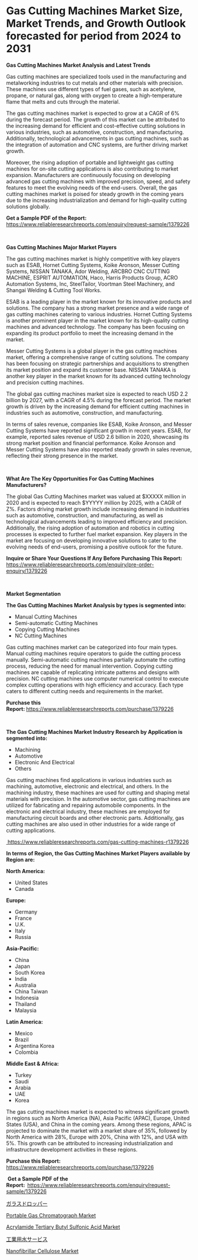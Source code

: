 <p><h1>Gas Cutting Machines Market Size, Market Trends, and Growth Outlook forecasted for period from 2024 to 2031</h1></p><p><strong>Gas Cutting Machines Market Analysis and Latest Trends</strong></p>
<p><p>Gas cutting machines are specialized tools used in the manufacturing and metalworking industries to cut metals and other materials with precision. These machines use different types of fuel gases, such as acetylene, propane, or natural gas, along with oxygen to create a high-temperature flame that melts and cuts through the material.</p><p>The gas cutting machines market is expected to grow at a CAGR of 6% during the forecast period. The growth of this market can be attributed to the increasing demand for efficient and cost-effective cutting solutions in various industries, such as automotive, construction, and manufacturing. Additionally, technological advancements in gas cutting machines, such as the integration of automation and CNC systems, are further driving market growth.</p><p>Moreover, the rising adoption of portable and lightweight gas cutting machines for on-site cutting applications is also contributing to market expansion. Manufacturers are continuously focusing on developing advanced gas cutting machines with improved precision, speed, and safety features to meet the evolving needs of the end-users. Overall, the gas cutting machines market is poised for steady growth in the coming years due to the increasing industrialization and demand for high-quality cutting solutions globally.</p></p>
<p><strong>Get a Sample PDF of the Report:&nbsp;</strong> <a href="https://www.reliableresearchreports.com/enquiry/request-sample/1379226">https://www.reliableresearchreports.com/enquiry/request-sample/1379226</a></p>
<p>&nbsp;</p>
<p><strong>Gas Cutting Machines Major Market Players</strong></p>
<p><p>The gas cutting machines market is highly competitive with key players such as ESAB, Hornet Cutting Systems, Koike Aronson, Messer Cutting Systems, NISSAN TANAKA, Ador Welding, ARCBRO CNC CUTTING MACHINE, ESPRIT AUTOMATION, Haco, Harris Products Group, ACRO Automation Systems, Inc, SteelTailor, Voortman Steel Machinery, and Shangai Welding & Cutting Tool Works.</p><p>ESAB is a leading player in the market known for its innovative products and solutions. The company has a strong market presence and a wide range of gas cutting machines catering to various industries. Hornet Cutting Systems is another prominent player in the market known for its high-quality cutting machines and advanced technology. The company has been focusing on expanding its product portfolio to meet the increasing demand in the market.</p><p>Messer Cutting Systems is a global player in the gas cutting machines market, offering a comprehensive range of cutting solutions. The company has been focusing on strategic partnerships and acquisitions to strengthen its market position and expand its customer base. NISSAN TANAKA is another key player in the market known for its advanced cutting technology and precision cutting machines.</p><p>The global gas cutting machines market size is expected to reach USD 2.2 billion by 2027, with a CAGR of 4.5% during the forecast period. The market growth is driven by the increasing demand for efficient cutting machines in industries such as automotive, construction, and manufacturing.</p><p>In terms of sales revenue, companies like ESAB, Koike Aronson, and Messer Cutting Systems have reported significant growth in recent years. ESAB, for example, reported sales revenue of USD 2.6 billion in 2020, showcasing its strong market position and financial performance. Koike Aronson and Messer Cutting Systems have also reported steady growth in sales revenue, reflecting their strong presence in the market.</p></p>
<p>&nbsp;</p>
<p><strong>What Are The Key Opportunities For Gas Cutting Machines Manufacturers?</strong></p>
<p><p>The global Gas Cutting Machines market was valued at $XXXXX million in 2020 and is expected to reach $YYYYY million by 2025, with a CAGR of Z%. Factors driving market growth include increasing demand in industries such as automotive, construction, and manufacturing, as well as technological advancements leading to improved efficiency and precision. Additionally, the rising adoption of automation and robotics in cutting processes is expected to further fuel market expansion. Key players in the market are focusing on developing innovative solutions to cater to the evolving needs of end-users, promising a positive outlook for the future.</p></p>
<p><strong>Inquire or Share Your Questions If Any Before Purchasing This Report:</strong> <a href="https://www.reliableresearchreports.com/enquiry/pre-order-enquiry/1379226">https://www.reliableresearchreports.com/enquiry/pre-order-enquiry/1379226</a></p>
<p>&nbsp;</p>
<p><strong>Market Segmentation</strong></p>
<p><strong>The Gas Cutting Machines Market Analysis by types is segmented into:</strong></p>
<p><ul><li>Manual Cutting Machines</li><li>Semi-automatic Cutting Machines</li><li>Copying Cutting Machines</li><li>NC Cutting Machines</li></ul></p>
<p><p>Gas cutting machines market can be categorized into four main types. Manual cutting machines require operators to guide the cutting process manually. Semi-automatic cutting machines partially automate the cutting process, reducing the need for manual intervention. Copying cutting machines are capable of replicating intricate patterns and designs with precision. NC cutting machines use computer numerical control to execute complex cutting operations with high efficiency and accuracy. Each type caters to different cutting needs and requirements in the market.</p></p>
<p><strong>Purchase this Report:&nbsp;</strong><a href="https://www.reliableresearchreports.com/purchase/1379226">https://www.reliableresearchreports.com/purchase/1379226</a></p>
<p>&nbsp;</p>
<p><strong>The Gas Cutting Machines Market Industry Research by Application is segmented into:</strong></p>
<p><ul><li>Machining</li><li>Automotive</li><li>Electronic And Electrical</li><li>Others</li></ul></p>
<p><p>Gas cutting machines find applications in various industries such as machining, automotive, electronic and electrical, and others. In the machining industry, these machines are used for cutting and shaping metal materials with precision. In the automotive sector, gas cutting machines are utilized for fabricating and repairing automobile components. In the electronic and electrical industry, these machines are employed for manufacturing circuit boards and other electronic parts. Additionally, gas cutting machines are also used in other industries for a wide range of cutting applications.</p></p>
<p><a href="https://www.reliableresearchreports.com/gas-cutting-machines-r1379226">&nbsp;https://www.reliableresearchreports.com/gas-cutting-machines-r1379226</a></p>
<p><strong>In terms of Region, the Gas Cutting Machines Market Players available by Region are:</strong></p>
<p>
    <p> <strong> North America: </strong>
        <ul>
            <li>United States</li>
            <li>Canada</li>
        </ul>
        </p> 
    <p> <strong> Europe: </strong>
        <ul>
            <li>Germany</li>
            <li>France</li>
            <li>U.K.</li>
            <li>Italy</li>
            <li>Russia</li>
        </ul>
        </p> 
    <p> <strong> Asia-Pacific: </strong>
        <ul>
            <li>China</li>
            <li>Japan</li>
            <li>South Korea</li>
            <li>India</li>
            <li>Australia</li>
            <li>China Taiwan</li>
            <li>Indonesia</li>
            <li>Thailand</li>
            <li>Malaysia</li>
        </ul>
        </p> 
    <p> <strong> Latin America: </strong>
        <ul>
            <li>Mexico</li>
            <li>Brazil</li>
            <li>Argentina Korea</li>
            <li>Colombia</li>
        </ul>
        </p> 
    <p> <strong> Middle East & Africa: </strong>
        <ul>
            <li>Turkey</li>
            <li>Saudi</li>
            <li>Arabia</li>
            <li>UAE</li>
            <li>Korea</li>
        </ul>
    </p>
    </p>
<p><p>The gas cutting machines market is expected to witness significant growth in regions such as North America (NA), Asia Pacific (APAC), Europe, United States (USA), and China in the coming years. Among these regions, APAC is projected to dominate the market with a market share of 35%, followed by North America with 28%, Europe with 20%, China with 12%, and USA with 5%. This growth can be attributed to increasing industrialization and infrastructure development activities in these regions.</p></p>
<p><strong>Purchase this Report: </strong><a href="https://www.reliableresearchreports.com/purchase/1379226">https://www.reliableresearchreports.com/purchase/1379226</a></p>
<p>&nbsp;<strong>Get a Sample PDF of the Report:&nbsp;&nbsp;</strong><a href="https://www.reliableresearchreports.com/enquiry/request-sample/1379226">https://www.reliableresearchreports.com/enquiry/request-sample/1379226</a></p>
<p><strong></strong></p>
<p><p><a href="https://github.com/MosesSpinka1914/Market-Research-Report-List-1/blob/main/545752630703.md">ガラスドロッパー</a></p><p><a href="https://github.com/pjcfca/Market-Research-Report-List-2/blob/main/portable-gas-chromatograph-market.md">Portable Gas Chromatograph Market</a></p><p><a href="https://issuu.com/reportprime-2/docs/acrylamide-tertiary-butyl-sulfonic-acid-market-siz">Acrylamide Tertiary Butyl Sulfonic Acid Market</a></p><p><a href="https://github.com/lababdou/Market-Research-Report-List-3/blob/main/990422130704.md">工業用水サービス</a></p><p><a href="https://issuu.com/reportprime-2/docs/nanofibrillar-cellulose-market-size-2030.pptx">Nanofibrillar Cellulose Market</a></p></p>